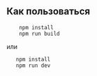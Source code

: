 ## Как пользоваться

```
    npm install
    npm run build
```
или

```
   npm install
   npm run dev
```